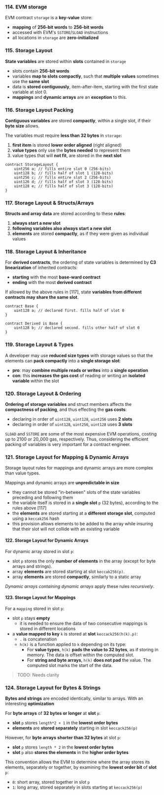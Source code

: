 ### 114. EVM storage

EVM contract `storage` is a **key-value** store:
- **mapping** of **256-bit words** to **256-bit words**
- accessed with EVM's `SSTORE`/`SLOAD` instructions
- all locations in `storage` are **zero-initialized**

### 115. Storage Layout

**State variables** are stored within **slots** contained in `storage`
- slots contain **256-bit words**
- variables **map to slots compactly**, such that **multiple values** sometimes use the **same slot**
- data is **stored contiguously**, item-after-item, starting with the first state variable at slot 0.
- **mappings** and **dynamic arrays** are an **exception** to this.

### 116. Storage Layout Packing

**Contiguous variables** are stored **compactly**, within a single slot, if their **byte size** allows.

The variables must require **less than 32 bytes** in `storage`:
1. **first item** is stored **lower order aligned** (right aligned)
2. **value types** only use the **bytes needed** to represent them
3. value types that will **not fit**, are stored in the **next slot**

```solidity
contract StorageLayout {
    uint256 a; // fills entire slot 0 (256-bits)
    uint128 b; // fills half of slot 1 (128-bits)
    uint256 c; // fills entire slot 2 (256-bits)
    uint126 d; // fills half of slot 3 (128-bits)
    uint128 e; // fills half of slot 3 (128-bits)
}
```
### 117. Storage Layout & Structs/Arrays

**Structs and array data** are stored according to these **rules**:
1. **always start a new slot**
2. **following variables also always start a new slot**
3. **elements** are stored **compactly**, as if they were given as individual values

### 118. Storage Layout & Inheritance

For **derived contracts**, the ordering of state variables is determined by **C3 linearization** of inherited contracts:
- **starting** with the most **base-ward contract**
- **ending** with the most **derived contract**

If allowed by the above rules in [117], state **variables from different contracts may share the same slot**.

```solidity
contract Base {
    uint128 a; // declared first. fills half of slot 0
}

contract Derived is Base {
    uint128 b; // declared second. fills other half of slot 0
}
```

### 119. Storage Layout & Types

A developer may use **reduced size types** with storage values so that the elements can **pack compactly** into a **single storage slot**:
- **pro**: may **combine multiple reads or writes** into a **single operation**
- **con**: this **increases the gas cost** of reading or writing an **isolated variable** within the slot

### 120. Storage Layout & Ordering

**Ordering of storage variables** and struct members affects the **compactness of packing**, and thus effecting the **gas costs**:
- declaring in order of `uint128`, `uint128`, `uint256` uses **2 slots**
- declaring in order of `uint128`, `uint256`, `uint128` uses **3 slots**

`SLOAD` and `SSTORE` are some of the most expensive EVM operations, costing up to 2100 or 20_000 gas, respectively. Thus, considering the efficient packing of variables is very important for a contract engineer.

### 121. Storage Layout for Mapping & Dynamic Arrays

Storage layout rules for mappings and dynamic arrays are more complex than value types.

Mappings and dynamic arrays are **unpredictable in size**
- they cannot be stored "in-between" slots of the state variables preceding and following them
- the variable itself is stored in a **single slot** `p` (32 bytes), according to the rules above [117]
- the **elements** are stored starting at a **different storage slot**, computed using a `keccak256` hash
- this provision allows elements to be added to the array while insuring that their slot will not collide with an existing variable

#### 122. Storage Layout for Dynamic Arrays

For dynamic array stored in slot `p`:
- slot `p` stores the only **number of elements** in the array (except for byte arrays and strings).
- array **elements** are stored starting at slot `keccak256(p)`.
- array **elements** are stored **compactly**, similarly to a static array

*Dynamic arrays containing dynamic arrays* apply these rules *recursively*.

#### 123. Storage Layout for Mappings

For a `mapping` stored in slot `p`:
- slot `p` stays **empty**
    - it is needed to ensure the data of two consecutive mappings is stored in different locations
- a **value mapped to key** `k` is stored at **slot** `keccack256(h(k).p)`:
    - `.` is concatenation
    - `h(k)` is a function applied to `k` depending on its type:
        - For **value types**, `h(k)` **pads the value to 32 bytes**, as if storing in memory. The data is offset within the computed slot.
        - For **string and byte arrays**, `h(k)` **does not pad** the value. The computed slot marks the start of the data.

> TODO: Needs clarity

### 124. Storage Layout for Bytes & Strings

**Bytes and strings** are encoded identically, similar to arrays. With an interesting **optimization**

For **byte arrays** of **32 bytes or longer** at **slot** `p`:
- **slot** `p` stores `length*2 + 1` in the **lowest order bytes**
- **elements** are **stored separately** starting in slot `keccack256(p)`

However, for **byte arrays** **shorter than 32 bytes** at slot `p`:
- **slot** `p` stores `length * 2` in the **lowest order bytes**
- **slot** `p` also **stores the elements** in the **higher order bytes**

This convention allows the EVM to determine where the array stores its elements, separately or together, by examining the **lowest order bit** of **slot** `p`:
- `0`: short array, stored together in slot `p`
- `1`: long array, stored separately in slots starting at `keccack256(p)`
